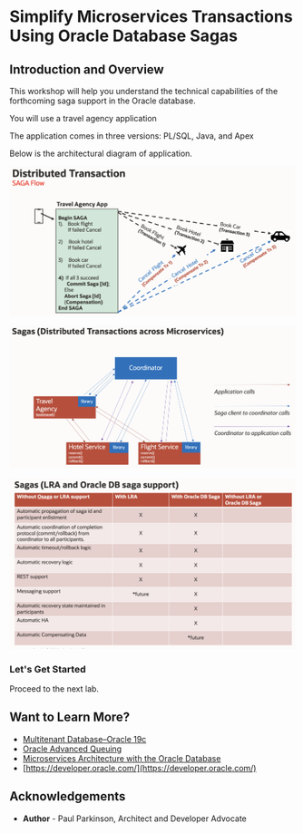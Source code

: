 # Simplify Microservices Transactions Using Oracle Database Sagas
## Introduction and Overview


This workshop will help you understand the technical capabilities of the forthcoming saga support in the Oracle database.

You will use a travel agency application 

The application comes in three versions: PL/SQL, Java, and Apex

Below is the architectural diagram of application.

![](./images/travelagencyapp.png " ")

![](./images/sagaflow.png " ")

![](./images/osagacomparison.png " ")

### Let's Get Started

Proceed to the next lab.

## Want to Learn More?

* [Multitenant Database–Oracle 19c](https://www.oracle.com/database/technologies/multitenant.html)
* [Oracle Advanced Queuing](https://docs.oracle.com/en/database/oracle/oracle-database/19/adque/aq-introduction.html)
* [Microservices Architecture with the Oracle Database](https://www.oracle.com/technetwork/database/availability/trn5515-microserviceswithoracle-5187372.pdf)
* [https://developer.oracle.com/](https://developer.oracle.com/)

## Acknowledgements
* **Author** - Paul Parkinson, Architect and Developer Advocate
